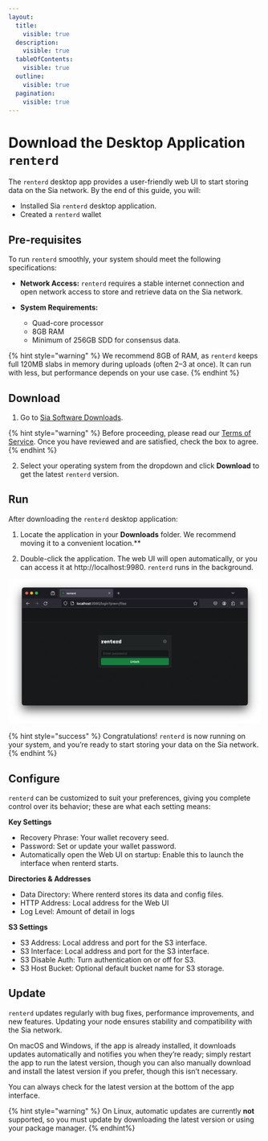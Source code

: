 ```yaml
---
layout:
  title:
    visible: true
  description:
    visible: true
  tableOfContents:
    visible: true
  outline:
    visible: true
  pagination:
    visible: true
---
```


# Download the Desktop Application `renterd`

The `renterd` desktop app provides a user-friendly web UI to start storing data on the Sia network. By the end of this guide, you will:

* Installed Sia `renterd` desktop application.
* Created a `renterd` wallet

## Pre-requisites

To run `renterd` smoothly, your system should meet the following specifications:

* **Network Access:**
  `renterd` requires a stable internet connection and open network access to store and retrieve data on the Sia network.

* **System Requirements:**
  - Quad-core processor
  - 8GB RAM
  - Minimum of 256GB SDD for consensus data.

{% hint style="warning" %}
We recommend 8GB of RAM, as `renterd` keeps full 120MB slabs in memory during uploads (often 2–3 at once). It can run with less, but performance depends on your use case.
{% endhint %}

## Download

1. Go to [Sia Software Downloads](https://sia.tech/software-downloads).

{% hint style="warning" %}
Before proceeding, please read our [Terms of Service](https://sia.tech/terms-of-service). Once you have reviewed and are satisfied, check the box to agree.
{% endhint %}

2. Select your operating system from the dropdown and click **Download** to get the latest `renterd` version.

## Run

After downloading the `renterd` desktop application:

1. Locate the application in your **Downloads** folder. We recommend moving it to a convenient location.**

2. Double-click the application. The web UI will open automatically, or you can access it at http://localhost:9980. `renterd` runs in the background.

![](../../.gitbook/assets/renterd-install-screenshots/macos/10-renterd-webui.png)

{% hint style="success" %}
Congratulations! `renterd` is now running on your system, and you’re ready to start storing your data on the Sia network.
{% endhint %}


## Configure

`renterd` can be customized to suit your preferences, giving you complete control over its behavior; these are what each setting means:

**Key Settings**
- Recovery Phrase: Your wallet recovery seed.
- Password: Set or update your wallet password.
- Automatically open the Web UI on startup: Enable this to launch the interface when renterd starts.

**Directories & Addresses**
- Data Directory: Where renterd stores its data and config files.
- HTTP Address: Local address for the Web UI
- Log Level: Amount of detail in logs

**S3 Settings**

- S3 Address: Local address and port for the S3 interface.
- S3 Interface: Local address and port for the S3 interface.
- S3 Disable Auth: Turn authentication on or off for S3.
- S3 Host Bucket: Optional default bucket name for S3 storage.


## Update

`renterd` updates regularly with bug fixes, performance improvements, and new features. Updating your node ensures stability and compatibility with the Sia network. 

On macOS and Windows, if the app is already installed, it downloads updates automatically and notifies you when they’re ready; simply restart the app to run the latest version, though you can also manually download and install the latest version if you prefer, though this isn’t necessary. 

You can always check for the latest version at the bottom of the app interface.

{% hint style="warning" %}
On Linux, automatic updates are currently __not__ supported, so you must update by downloading the latest version or using your package manager.
{% endhint%}